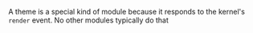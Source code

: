 A theme is a special kind of module because it responds to the kernel's `render` event. No other modules typically do that
